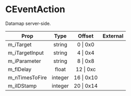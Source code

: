 # CEventAction
Datamap server-side.

|Prop|Type|Offset|External|
|---|:-:|:-:|--:|
|m_iTarget|string|0 \| 0x0||
|m_iTargetInput|string|4 \| 0x4||
|m_iParameter|string|8 \| 0x8||
|m_flDelay|float|12 \| 0xc||
|m_nTimesToFire|integer|16 \| 0x10||
|m_iIDStamp|integer|20 \| 0x14||
